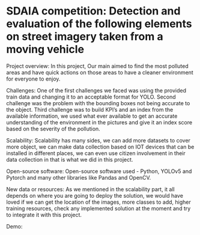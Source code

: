 # SDAIA competition: Detection and evaluation of the following elements on street imagery taken from a moving vehicle



Project overview: In this project, Our main aimed to find the most polluted areas and have quick actions on those areas to have a cleaner environment for everyone to enjoy.

Challenges: One of the first challenges we faced was using the provided train data and changing it to an acceptable format for YOLO. Second challenge was the problem with the bounding boxes not being accurate to the object. Third challenge was to build KPI’s and an index from the available information, we used what ever available to get an accurate understanding of the environment in the pictures and give it an index score based on the severity of the pollution.

Scalability: Scalability has many sides, we can add more datasets to cover more object, we can make data collection based on IOT devices that can be installed in different places, we can even use citizen involvement in their data collection in that is what we did in this project.

Open-source software: Open-source software used - Python, YOLOv5 and Pytorch and many other libraries like Pandas and OpenCV.

New data or resources: As we mentioned in the scalability part, it all depends on where you are going to deploy the solution, we would have loved if we can get the location of the images, more classes to add, higher training resources, check any implemented solution at the moment and try to integrate it with this project.


Demo:
